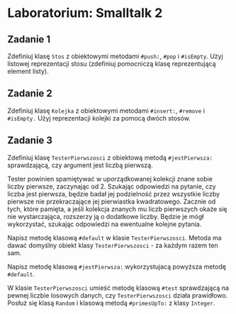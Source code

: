 # Laboratorium: Smalltalk 2

## Zadanie 1

Zdefiniuj klasę `Stos` z obiektowymi metodami `#push:`, `#pop` i `#isEmpty`. Użyj listowej reprezentacji stosu (zdefiniuj pomocniczą klasę reprezentującą element listy).

## Zadanie 2

Zdefiniuj klasę `Kolejka` z obiektowymi metodami `#insert:`, `#remove` i `#isEmpty.` Użyj reprezentacji kolejki za pomocą dwóch stosów.

## Zadanie 3

Zdefiniuj klasę `TesterPierwszosci` z obiektową metodą `#jestPierwsza:` sprawdzającą, czy argument jest liczbą pierwszą.

Tester powinien spamiętywać w uporządkowanej kolekcji znane sobie liczby pierwsze, zaczynając od 2. 
Szukając odpowiedzi na pytanie, czy liczba jest pierwsza, będzie badał jej podzielność 
przez wszystkie liczby pierwsze nie przekraczające jej pierwiastka kwadratowego. 
Zacznie od tych, które pamięta, a jeśli kolekcja znanych mu liczb pierwszych okaże się nie wystarczająca, 
rozszerzy ją o dodatkowe liczby. Będzie je mógł wykorzystać, szukając odpowiedzi na ewentualne kolejne pytania.

Napisz metodę klasową `#default` w klasie `TesterPierwszosci`. 
Metoda ma dawać domyślny obiekt klasy `TesterPierwszosci` - za każdym razem ten sam.

Napisz metodę klasową `#jestPierwsza:` wykorzystujacą powyższa metodę `#default`.

W klasie `TesterPierwszosci` umieść metodę klasową `#test` sprawdzającą na pewnej liczbie losowych danych, 
czy `TesterPierwszosci` działa prawidłowo. 
Posłuż się klasą `Random` i klasową metodą `#primesUpTo:` z klasy `Integer`.

